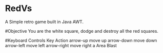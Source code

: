 # RedVs
A Simple retro game built in Java AWT. 

#Objective
You are the white square, dodge and destroy all the red squares.


#Keyboard Controls
Key             Action
arrow-up        move up
arrow-down      move down
arrow-left      move left
arrow-right     move right
a               Area Blast

